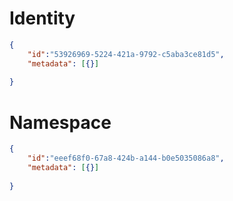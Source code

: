 # Identity

```json
{
    "id":"53926969-5224-421a-9792-c5aba3ce81d5",
    "metadata": [{}] 
    
}
```

# Namespace
```json
{
    "id":"eeef68f0-67a8-424b-a144-b0e5035086a8",
    "metadata": [{}] 
    
}
```